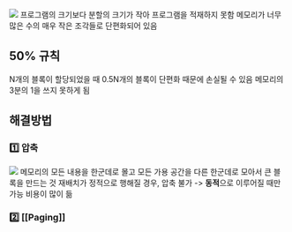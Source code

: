 ![](https://i.imgur.com/QQMeAk5.png)
프로그램의 크기보다 분할의 크기가 작아 프로그램을 적재하지 못함
메모리가 너무 많은 수의 매우 작은 조각들로 단편화되어 있음
## 50% 규칙
N개의 블록이 할당되었을 때 0.5N개의 블록이 단편화 때문에 손실될 수 있음
메모리의 3분의 1을 쓰지 못하게 됨
## 해결방법
### 1️⃣ 압축
![](https://i.imgur.com/Gsa10Q3.png)
메모리의 모든 내용을 한군데로 몰고 모든 가용 공간을 다른 한군데로 모아서 큰 블록을 만드는 것
재배치가 정적으로 행해질 경우, 압축 불가 -> **동적**으로 이루어질 때만 가능
비용이 많이 듦
### 2️⃣ [[Paging]]